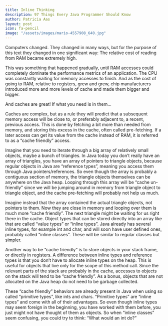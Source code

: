 ```yaml
---
title: Inline Thinking
description: 97 Things Every Java Programmer Should Know
author: Patricia Aas
layout: post
icon: fa-pencil
image: "/assets/images/mario-4557908_640.jpg"
---
```

Computers changed. They changed in many ways, but for the purpose of this text they changed in one significant way: The relative cost of reading from RAM became extremely high.

This was something that happened gradually, until RAM accesses could completely dominate the performance metrics of an application. The CPU was constantly waiting for memory accesses to finish. And as the cost of going to RAM, relative to registers, grew and grew, chip manufacturers introduced more and more levels of cache and made them bigger and bigger.

And caches are great! If what you need is in them...

Caches are complex, but as a rule they will predict that a subsequent memory access will be close to, or preferably adjacent to, a recent, previous access. This is done by fetching a bit more than needed from memory, and storing this excess in the cache, often called pre-fetching. If a later access can get its value from the cache instead of RAM, it is referred to as a “cache friendly” access. 

Imagine that you need to iterate through a big array of relatively small objects, maybe a bunch of triangles. In Java today you don’t really have an array of triangles, you have an array of pointers to triangle objects, because regular objects in Java are “reference types”, meaning you access them through Java pointers/references. So even though the array is probably a contiguous section of memory, the triangle objects themselves can be anywhere on the Java heap. Looping through this array will be “cache un-friendly” since we will be jumping around in memory from triangle object to triangle object, and the cache pre-fetching will probably not help us much.

Imagine instead that the array contained the actual triangle objects, not pointers to them. Now they are close in memory and looping over them is much more “cache friendly”. The next triangle might be waiting for us right there in the cache. Object types that can be stored directly into an array like that are called “value types” or “inline types”. Java already has several inline types, for example int and char, and will soon have user defined ones, probably called “inline classes”. These will be similar to regular classes but simpler.

Another way to be “cache friendly” is to store objects in your stack frame, or directly in registers. A difference between inline types and reference types is that you don’t have to allocate inline types on the heap. This is useful for objects that live only for the scope of this method call. Since the relevant parts of the stack are probably in the cache, accesses to objects on the stack will tend to be “cache friendly”. As a bonus, objects that are not allocated on the Java heap do not need to be garbage collected.

These “cache friendly” behaviors are already present in Java when using so called “primitive types”, like ints and chars. “Primitive types” are “inline types” and come with all of their advantages. So even though inline types may seem foreign in the beginning, you have worked with them before, you just might not have thought of them as objects. So when “inline classes” seem confusing, you could try to think: “What would an int do?”
